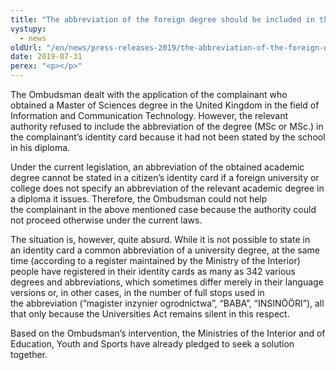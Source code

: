 ```yaml
---
title: "The abbreviation of the foreign degree should be included in the identity card if requested"
vystupy:
  - news
oldUrl: "/en/news/press-releases-2019/the-abbreviation-of-the-foreign-degree-should-be-included-in-the-identity-card-if-requested/"
date: 2019-07-31
perex: "<p></p>"
---
```


<!-- imported from the old website -->

<p>The Ombudsman dealt with the application of the complainant who obtained a Master of Sciences degree in the United Kingdom in the field of Information and Communication Technology. However, the relevant authority refused to include the abbreviation of the degree (MSc or MSc.) in the complainant’s identity card because it had not been stated by the school in his diploma.</p> <p>Under the current legislation, an abbreviation of the obtained academic degree cannot be stated in a citizen’s identity card if a foreign university or college does not specify an abbreviation of the relevant academic degree in a diploma it issues. Therefore, the Ombudsman could not help the complainant in the above mentioned case because the authority could not proceed otherwise under the current laws. </p> <p>The situation is, however, quite absurd. While it is not possible to state in an identity card a common abbreviation of a university degree, at the same time (according to a register maintained by the Ministry of the Interior) people have registered in their identity cards as many as 342 various degrees and abbreviations, which sometimes differ merely in their language versions or, in other cases, in the number of full stops used in the abbreviation (“magister inzynier ogrodnictwa”, “BABA”, “INSINÖÖRI”), all that only because the Universities Act remains silent in this respect. </p> Based on the Ombudsman’s intervention, the Ministries of the Interior and of Education, Youth and Sports have already pledged to seek a solution together.

